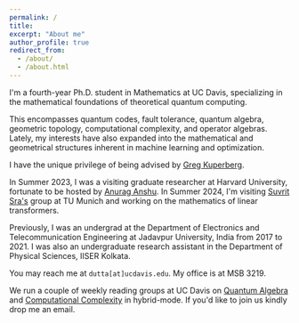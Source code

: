 ```yaml
---
permalink: /
title:
excerpt: "About me"
author_profile: true
redirect_from: 
  - /about/
  - /about.html
---
```


I'm a fourth-year Ph.D. student in Mathematics at UC Davis, specializing in the mathematical foundations of theoretical quantum computing. 

This encompasses quantum codes, fault tolerance, quantum algebra, geometric topology, computational complexity, and operator algebras. Lately, my interests have also expanded into the mathematical and geometrical structures inherent in machine learning and optimization.

I have the unique privilege of being advised by <a href="https://www.math.ucdavis.edu/~greg" target="_blank">Greg Kuperberg</a>. 

In Summer 2023, I was a visiting graduate researcher at Harvard University, fortunate to be hosted by <a href="https://anuraganshu.seas.harvard.edu/" target="_blank">Anurag Anshu</a>. In Summer 2024, I'm visiting <a href="https://optml.mit.edu/" target="_blank">Suvrit Sra's</a> group at TU Munich and working on the mathematics of linear transformers.

Previously, I was an undergrad at the Department of Electronics and Telecommunication Engineering at Jadavpur University, India from 2017 to 2021. I was also an undergraduate research assistant in the Department of Physical Sciences, IISER Kolkata.

You may reach me at `dutta[at]ucdavis.edu`. My office is at MSB 3219.

We run a couple of weekly reading groups at UC Davis on <a href="https://sites.google.com/ucdavis.edu/quantumalgebragroup" target="_blank">Quantum Algebra</a> and <a href="https://sites.google.com/ucdavis.edu/computationalcomplexitygroup" target="_blank">Computational Complexity</a> in hybrid-mode. If you'd like to join us kindly drop me an email.
